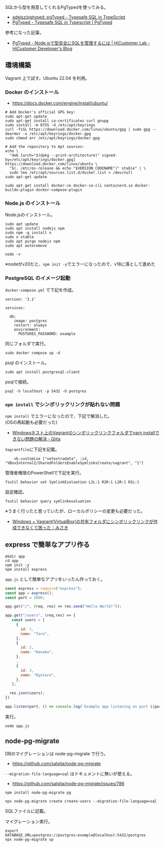 SQLから型を用意してくれるPgTypedを使ってみる。

* [adelsz/pgtyped: pgTyped \- Typesafe SQL in TypeScript](https://github.com/adelsz/pgtyped)
* [PgTyped \- Typesafe SQL in Typescript \| PgTyped](https://pgtyped.dev/)

参考になった記事。

* [PgTyped \- Node\.jsで型安全にSQLを管理するには \| HiCustomer Lab \- HiCustomer Developer's Blog](https://tech.hicustomer.jp/posts/type-safe-sql-library-for-nodejs/)

## 環境構築

Vagrant 上で試す。Ubuntu 22.04 を利用。

### Docker のインストール

* https://docs.docker.com/engine/install/ubuntu/

```
# Add Docker's official GPG key:
sudo apt-get update
sudo apt-get install ca-certificates curl gnupg
sudo install -m 0755 -d /etc/apt/keyrings
curl -fsSL https://download.docker.com/linux/ubuntu/gpg | sudo gpg --dearmor -o /etc/apt/keyrings/docker.gpg
sudo chmod a+r /etc/apt/keyrings/docker.gpg

# Add the repository to Apt sources:
echo \
  "deb [arch="$(dpkg --print-architecture)" signed-by=/etc/apt/keyrings/docker.gpg] https://download.docker.com/linux/ubuntu \
  "$(. /etc/os-release && echo "$VERSION_CODENAME")" stable" | \
  sudo tee /etc/apt/sources.list.d/docker.list > /dev/null
sudo apt-get update
```

```
sudo apt-get install docker-ce docker-ce-cli containerd.io docker-buildx-plugin docker-compose-plugin
```

### Node.js のインストール

Node.jsのインストール。

```
sudo apt update
sudo apt install nodejs npm
sudo npm -g install n
sudo n stable
sudo apt purge nodejs npm
sudo apt autoremove
```

```
node -v
```

※nodeがv20だと、`npm init -y`でエラーになったので、v18に落として進めた

### PostgreSQL のイメージ起動

`docker-compose.yml` で下記を作成。

```
version: '3.1'

services:

  db:
    image: postgres
    restart: always
    environment:
      POSTGRES_PASSWORD: example
```

同じフォルダで実行。

```
sudo docker compose up -d
```

psql のインストール。

```
sudo apt install postgresql-client
```

psqlで接続。

```
psql -h localhost -p 5432 -U postgres
```

### `npm install` でシンボリックリンクが貼れない問題

`npm install` でエラーになったので、下記で解消した。  
(OSの再起動も必要だった)

* [Windowsホスト上のVagrantのシンボリックリンクフォルダでyarn installできない問題の解決 \- Qiita](https://qiita.com/maikya_gu/items/8e313dcd50c39f5a4b0b)

`Vagrantfile`に下記を記載。

```
    vb.customize ["setextradata", :id, "VBoxInternal2/SharedFoldersEnableSymlinksCreate/vagrant", "1"]
```

管理者権限のPowerShellで下記を実行。

```
fsutil behavior set SymlinkEvaluation L2L:1 R2R:1 L2R:1 R2L:1
```

設定確認。

```
fsutil behavior query symlinkevaluation
```

※うまく行ったと思っていたが、ローカルポリシーの変更も必要だった。

* [Windows \+ Vagrant\(VirtualBox\)の共有フォルダにシンボリックリンクが作成できなくて困った｜みさき](https://note.com/m_higa/n/n902624a7895a)

## express で簡単なアプリ作る

```
mkdir app
cd app
npm init -y
npm install express
```

`app.js` として簡単なアプリをいったん作っておく。

```javascript
const express = require("express");
const app = express();
const port = 3000;

app.get("/", (req, res) => res.send("Hello World!"));

app.get("/users", (req,res) => {
   const users = [
     {
       id: 1,
       name: "Taro",
     },
     {
       id: 2,
       name: "Hanako",
     },
     ,
     {
       id: 3,
       name: "Kyotaro",
     },
   ];

  res.json(users);
})

app.listen(port, () => console.log(`Example app listening on port ${port}!`));
```

実行。

```
node app.js
```

## node-pg-migrate

DBのマイグレーションは node-pg-migrate で行う。

* https://github.com/salsita/node-pg-migrate

`--migration-file-language=sql` はドキュメントに無いが使える。

* https://github.com/salsita/node-pg-migrate/issues/786

```
npm install node-pg-migrate pg
```

```
npx node-pg-migrate create create-users --migration-file-language=sql
```

SQLファイルに記載。

マイグレーション実行。

```
export DATABASE_URL=postgres://postgres:example@localhost:5432/postgres
npx node-pg-migrate up
```

